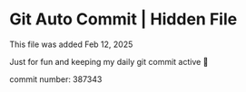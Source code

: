 # Git Auto Commit | Hidden File

This file was added Feb 12, 2025

Just for fun and keeping my daily git commit active 🤪

commit number: 387343
